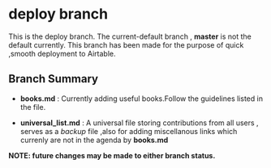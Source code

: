 # deploy branch

This is the deploy branch. The current-default branch , **master** is not the default currently.
This branch has been made for the purpose of quick ,smooth deployment to Airtable.


## Branch Summary

- **books.md** : Currently adding useful books.Follow the guidelines listed in the file.


- **universal_list.md** : A universal file storing contributions from all users , serves as a *backup* file ,also for adding miscellanous links which currenly are not in the agenda by **books.md**


**NOTE: future changes may be made to either branch status.**
